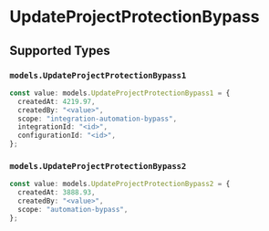 # UpdateProjectProtectionBypass


## Supported Types

### `models.UpdateProjectProtectionBypass1`

```typescript
const value: models.UpdateProjectProtectionBypass1 = {
  createdAt: 4219.97,
  createdBy: "<value>",
  scope: "integration-automation-bypass",
  integrationId: "<id>",
  configurationId: "<id>",
};
```

### `models.UpdateProjectProtectionBypass2`

```typescript
const value: models.UpdateProjectProtectionBypass2 = {
  createdAt: 3888.93,
  createdBy: "<value>",
  scope: "automation-bypass",
};
```

